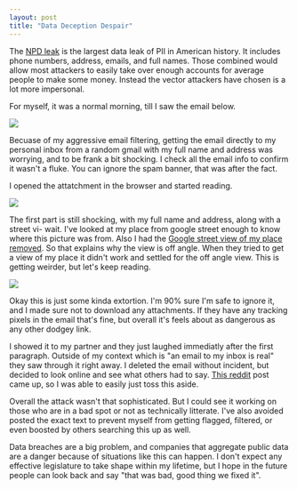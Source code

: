```yaml
---
layout: post
title: "Data Deception Despair"
---
```


The [NPD leak](https://www.theverge.com/2024/8/14/24220212/national-public-data-breach-social-security-3-billion) is the largest data leak of PII in American history. It includes phone numbers, address, emails, and full names. Those combined would allow most attackers to easily take over enough accounts for average people to make some money. Instead the vector attackers have chosen is a lot more impersonal.

For myself, it was a normal morning, till I saw the email below.

![]({{site.baseurl}}/assets/2025-03-01-data-deception-despair/email-01.png)

Becuase of my aggressive email filtering, getting the email directly to my personal inbox from a random gmail with my full name and address was worrying, and to be frank a bit shocking. I check all the email info to confirm it wasn't a fluke. You can ignore the spam banner, that was after the fact.

I opened the attatchment in the browser and started reading.

![]({{site.baseurl}}/assets/2025-03-01-data-deception-despair/page-01.png)

The first part is still shocking, with my full name and address, along with a street vi- wait. I've looked at my place from google street enough to know where this picture was from. Also I had the [Google street view of my place removed](https://www.aarp.org/home-family/personal-technology/info-2021/remove-home-from-google-street-view.html). So that explains why the view is off angle. When they tried to get a view of my place it didn't work and settled for the off angle view. This is getting weirder, but let's keep reading.

![]({{site.baseurl}}/assets/2025-03-01-data-deception-despair/page-02.png)

Okay this is just some kinda extortion. I'm 90% sure I'm safe to ignore it, and I made sure not to download any attachments. If they have any tracking pixels in the email that's fine, but overall it's feels about as dangerous as any other dodgey link.

I showed it to my partner and they just laughed immediatly after the first paragraph. Outside of my context which is "an email to my inbox is real" they saw through it right away. I deleted the email without incident, but decided to look online and see what others had to say. [This reddit](https://www.reddit.com/r/techsupport/comments/1ev091l/this_is_what_a_hackerscammer_is_sending_me/) post came up, so I was able to easily just toss this aside.

Overall the attack wasn't that sophisticated. But I could see it working on those who are in a bad spot or not as technically litterate. I've also avoided posted the exact text to prevent myself from getting flagged, filtered, or even boosted by others searching this up as well.

Data breaches are a big problem, and companies that aggregate public data are a danger because of situations like this can happen. I don't expect any effective legislature to take shape within my lifetime, but I hope in the future people can look back and say "that was bad, good thing we fixed it".